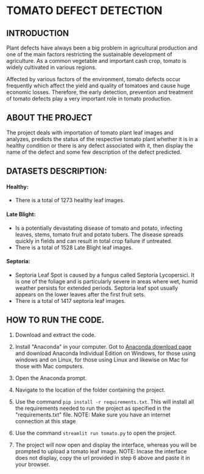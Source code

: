 # TOMATO DEFECT DETECTION


## INTRODUCTION
Plant defects have always been a big problem in agricultural production and one of the main factors restricting the sustainable development of agriculture. As a common vegetable and important cash crop, tomato is widely cultivated in various regions.

Affected by various factors of the environment, tomato defects occur frequently which affect the yield and quality of tomatoes and cause huge economic losses. Therefore, the early detection, prevention and treatment of tomato defects play a very important role in tomato production.

## ABOUT THE PROJECT
The project deals with importation of tomato plant leaf images and analyzes, predicts the status of the respective tomato plant whether it is in a healthy condition or there is any defect associated with it, then display the name of the defect and some few description of the defect predicted.

## DATASETS DESCRIPTION:
#### Healthy:
- There is a total of 1273 healthy leaf images.

#### Late Blight:
- Is a potentially devastating disease of tomato and potato, infecting leaves, stems, tomato fruit and potato tubers. The disease spreads quickly in fields and can result in total crop failure if untreated.
- There is a total of 1528 Late Blight leaf images.

#### Septoria:
- Septoria Leaf Spot is caused by a fungus called Septoria Lycopersici. It is one of the foliage and is particularly severe in areas where wet, humid weather persists for extended periods. Septoria leaf spot usually appears on the lower leaves after the first fruit sets.
- There is a total of 1417 septoria leaf images.

## HOW TO RUN THE CODE.
1. Download and extract the code.

2. Install "Anaconda" in your computer.
Got to [Anaconda download page](https://www.anaconda.com/products/distribution) and download Anaconda Individual Edition on Windows, for those using windows and on Linux, for those using Linux and likewise on Mac for those with Mac computers.

3. Open the Anaconda prompt.

4. Navigate to the location of the folder containing the project.

5. Use the command `pip install -r requirements.txt`.
This will install all the requirements needed to run the project as specified in the "requirements.txt" file.
NOTE: Make sure you have an internet connection at this stage

6. Use the command `streamlit run tomato.py` to open the project.

7. The project will now open and display the interface, whereas you will be prompted to upload a tomato leaf image.
NOTE: Incase the interface does not display, copy the url provided in step 6 above and paste it in your browser.

 
